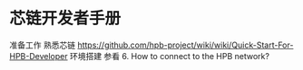 # 芯链开发者手册
准备工作
  熟悉芯链 https://github.com/hpb-project/wiki/wiki/Quick-Start-For-HPB-Developer
  环境搭建 参看 6. How to connect to the HPB network?
